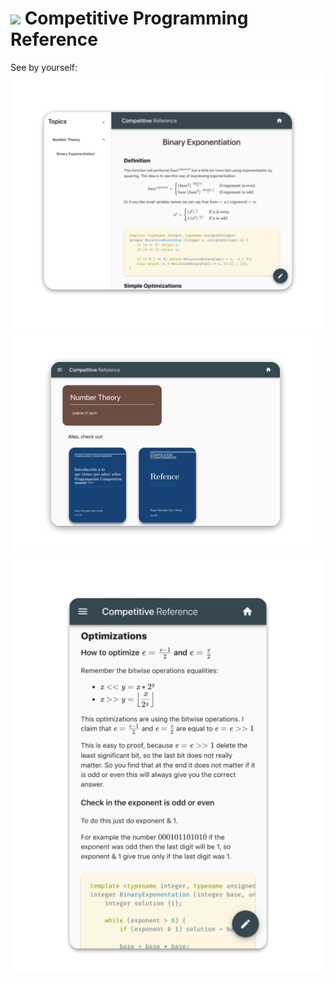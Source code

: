 # ![](https://secure.gravatar.com/blavatar/4560c02ab420ca3cefc52ab44e8aefc1?s=32) Competitive Programming Reference


See by yourself:
[![](Graphics/Reference1.png)](https://compilandoconocimiento.github.io/Reference/)
[![](Graphics/Reference2.png)](https://compilandoconocimiento.github.io/Reference/)
[![](Graphics/Reference3.png)](https://compilandoconocimiento.github.io/Reference/)
